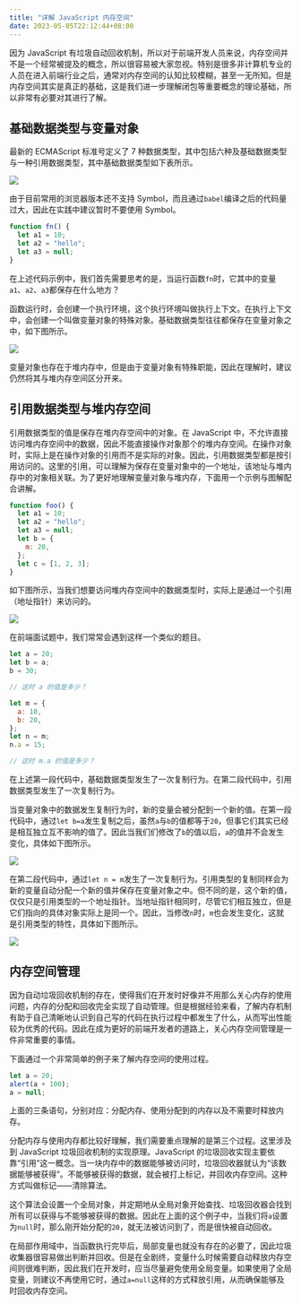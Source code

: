```yaml
---
title: "详解 JavaScript 内存空间"
date: 2023-05-05T22:12:44+08:00
---
```


因为 JavaScript 有垃圾自动回收机制，所以对于前端开发人员来说，内存空间并不是一个经常被提及的概念，所以很容易被大家忽视。特别是很多非计算机专业的人员在进入前端行业之后，通常对内存空间的认知比较模糊，甚至一无所知。但是内存空间其实是真正的基础，这是我们进一步理解闭包等重要概念的理论基础，所以非常有必要对其进行了解。

## 基础数据类型与变量对象

最新的 ECMAScript 标准号定义了 7 种数据类型，其中包括六种及基础数据类型与一种引用数据类型，其中基础数据类型如下表所示。

![](https://p1-juejin.byteimg.com/tos-cn-i-k3u1fbpfcp/3f4fc96fefd349679aef2f7186270235~tplv-k3u1fbpfcp-zoom-in-crop-mark:1512:0:0:0.awebp?)

由于目前常用的浏览器版本还不支持 Symbol，而且通过`babel`编译之后的代码量过大，因此在实践中建议暂时不要使用 Symbol。

```javascript
function fn() {
  let a1 = 10;
  let a2 = "hello";
  let a3 = null;
}
```

在上述代码示例中，我们首先需要思考的是，当运行函数`fn`时，它其中的变量`a1`、`a2`、`a3`都保存在什么地方？

函数运行时，会创建一个执行环境，这个执行环境叫做执行上下文。在执行上下文中，会创建一个叫做变量对象的特殊对象。基础数据类型往往都保存在变量对象之中，如下图所示。

![](https://p3-juejin.byteimg.com/tos-cn-i-k3u1fbpfcp/a1730dd6cc074aacb71e755560844f71~tplv-k3u1fbpfcp-zoom-in-crop-mark:1512:0:0:0.awebp?)

变量对象也存在于堆内存中，但是由于变量对象有特殊职能，因此在理解时，建议仍然将其与堆内存空间区分开来。

## 引用数据类型与堆内存空间

引用数据类型的值是保存在堆内存空间中的对象。在 JavaScript 中，不允许直接访问堆内存空间中的数据，因此不能直接操作对象那个的堆内存空间。在操作对象时，实际上是在操作对象的引用而不是实际的对象。因此，引用数据类型都是按引用访问的。这里的引用，可以理解为保存在变量对象中的一个地址，该地址与堆内存中的对象相关联。为了更好地理解变量对象与堆内存，下面用一个示例与图解配合讲解。

```javascript
function foo() {
  let a1 = 10;
  let a2 = "hello";
  let a3 = null;
  let b = {
    m: 20,
  };
  let c = [1, 2, 3];
}
```

如下图所示，当我们想要访问堆内存空间中的数据类型时，实际上是通过一个引用（地址指针）来访问的。

![](https://p1-juejin.byteimg.com/tos-cn-i-k3u1fbpfcp/449a846e755741ed897908a541764931~tplv-k3u1fbpfcp-zoom-in-crop-mark:1512:0:0:0.awebp?)

在前端面试题中，我们常常会遇到这样一个类似的题目。

```javascript
let a = 20;
let b = a;
b = 30;

// 这时 a 的值是多少？
```

```javascript
let m = {
  a: 10,
  b: 20,
};
let n = m;
n.a = 15;

// 这时 m.a 的值是多少？
```

在上述第一段代码中，基础数据类型发生了一次复制行为。在第二段代码中，引用数据类型发生了一次复制行为。

当变量对象中的数据发生复制行为时，新的变量会被分配到一个新的值。在第一段代码中，通过`let b=a`发生复制之后，虽然`a`与`b`的值都等于`20`，但事它们其实已经是相互独立互不影响的值了。因此当我们们修改了`b`的值以后，`a`的值并不会发生变化，具体如下图所示。

![](https://p6-juejin.byteimg.com/tos-cn-i-k3u1fbpfcp/2d288cc0431e40e695e063ffcdc66506~tplv-k3u1fbpfcp-zoom-in-crop-mark:1512:0:0:0.awebp?)

在第二段代码中，通过`let n = m`发生了一次复制行为。引用类型的复制同样会为新的变量自动分配一个新的值并保存在变量对象之中。但不同的是，这个新的值，仅仅只是引用类型的一个地址指针。当地址指针相同时，尽管它们相互独立，但是它们指向的具体对象实际上是同一个。因此，当修改`n`时，`m`也会发生变化，这就是引用类型的特性，具体如下图所示。

![](https://p6-juejin.byteimg.com/tos-cn-i-k3u1fbpfcp/ac3ee299de97422eb75fc5ab30d2ffa8~tplv-k3u1fbpfcp-zoom-in-crop-mark:1512:0:0:0.awebp?)

## 内存空间管理

因为自动垃圾回收机制的存在，使得我们在开发时好像并不用那么关心内存的使用问题，内存的分配和回收完全实现了自动管理。但是根据经验来看，了解内存机制有助于自己清晰地认识到自己写的代码在执行过程中都发生了什么，从而写出性能较为优秀的代码。因此在成为更好的前端开发者的道路上，关心内存空间管理是一件非常重要的事情。

下面通过一个非常简单的例子来了解内存空间的使用过程。

```javascript
let a = 20;
alert(a + 100);
a = null;
```

上面的三条语句，分别对应：分配内存、使用分配到的内存以及不需要时释放内存。

分配内存与使用内存都比较好理解，我们需要重点理解的是第三个过程。这里涉及到 JavaScript 垃圾回收机制的实现原理。JavaScript 的垃圾回收实现主要依靠“引用”这一概念。当一块内存中的数据能够被访问时，垃圾回收器就认为“该数据能够被获得”。不能够被获得的数据，就会被打上标记，并回收内存空间。这种方式叫做标记——清除算法。

这个算法会设置一个全局对象，并定期地从全局对象开始查找、垃圾回收器会找到所有可以获得与不能够被获得的数据。因此在上面的这个例子中，当我们将`a`设置为`null`时，那么刚开始分配的`20`，就无法被访问到了，而是很快被自动回收。

在局部作用域中，当函数执行完毕后，局部变量也就没有存在的必要了，因此垃圾收集器很容易做出判断并回收。但是在全剧终，变量什么时候需要自动释放内存空间则很难判断，因此我们在开发时，应当尽量避免使用全局变量。如果使用了全局变量，则建议不再使用它时，通过`a=null`这样的方式释放引用，从而确保能够及时回收内存空间。
